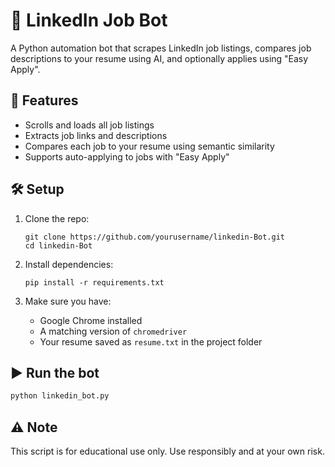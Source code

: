 # 🤖 LinkedIn Job Bot

A Python automation bot that scrapes LinkedIn job listings, compares job descriptions to your resume using AI, and optionally applies using "Easy Apply".

## 🚀 Features

- Scrolls and loads all job listings
- Extracts job links and descriptions
- Compares each job to your resume using semantic similarity
- Supports auto-applying to jobs with "Easy Apply"

## 🛠️ Setup

1. Clone the repo:
   ```
   git clone https://github.com/yourusername/linkedin-Bot.git
   cd linkedin-Bot
   ```

2. Install dependencies:
   ```
   pip install -r requirements.txt
   ```

3. Make sure you have:
   - Google Chrome installed
   - A matching version of `chromedriver`
   - Your resume saved as `resume.txt` in the project folder

## ▶️ Run the bot

```bash
python linkedin_bot.py
```

## ⚠️ Note

This script is for educational use only. Use responsibly and at your own risk.
